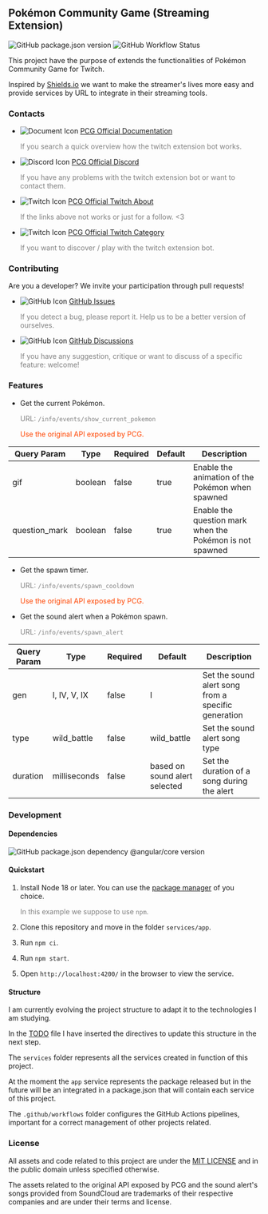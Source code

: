 ## Pokémon Community Game (Streaming Extension)

![GitHub package.json version](https://img.shields.io/github/package-json/v/jervnorsk/pcg-streaming-extension?filename=services%2Fapp%2Fpackage.json)
![GitHub Workflow Status](https://img.shields.io/github/actions/workflow/status/jervnorsk/pcg-streaming-extension/service-app-release.yaml)

This project have the purpose of extends the functionalities of Pokémon Community Game for Twitch.

Inspired by [Shields.io](https://shields.io/) we want to make the streamer's lives more easy and provide services by URL
to integrate in their
streaming tools.

### Contacts

- ![Document Icon](https://icons-for-free.com/download-icon-docs+document+file+google+suits+icon-1320183406448604527_16.png)
  [PCG Official Documentation](https://bit.ly/3hyZXaF)
  <p style="color: gray">
  If you search a quick overview how the twitch extension bot works.
  </p>


- ![Discord Icon](https://icons-for-free.com/download-icon-discord+circle-1330289835373740312_16.png)
  [PCG Official Discord](https://discord.gg/cT3ThCj)
  <p style="color: gray">
  If you have any problems with the twitch extension bot or want to contact them.
  </p>


- ![Twitch Icon](https://icons-for-free.com/download-icon-twitch-1320194802070375032_16.png)
  [PCG Official Twitch About](https://www.twitch.tv/pokemoncommunitygame/about)
  <p style="color: gray">
  If the links above not works or just for a follow. <3
  </p>


- ![Twitch Icon](https://icons-for-free.com/download-icon-twitch-1320194802070375032_16.png)
  [PCG Official Twitch Category](https://www.twitch.tv/directory/game/Pok%C3%A9mon%20Community%20Game)
  <p style="color: gray">
  If you want to discover / play with the twitch extension bot.
  </p>

### Contributing

Are you a developer? We invite your participation through pull requests!

- ![GitHub Icon](https://icons-for-free.com/download-icon-github+hub+icon+icon-1320194800839659861_16.png)
  [GitHub Issues](https://github.com/JervNorsk/pcg-streaming-extension/issues)
  <p style="color: gray">
  If you detect a bug, please report it. Help us to be a better version of ourselves.
  </p>


- ![GitHub Icon](https://icons-for-free.com/download-icon-github+hub+icon+icon-1320194800839659861_16.png)
  [GitHub Discussions](https://github.com/JervNorsk/pcg-streaming-extension/discussions)
  <p style="color: gray">
  If you have any suggestion, critique or want to discuss of a specific feature: welcome!
  </p>

### Features

- Get the current Pokémon.
  <p style="color: gray">
  URL: <code>/info/events/show_current_pokemon</code>
  </p>
  <p style="color: orangered">
  Use the original API exposed by PCG.
  </p>

| Query Param   | Type    | Required | Default | Description                                              |
|---------------|---------|----------|---------|----------------------------------------------------------|
| gif           | boolean | false    | true    | Enable the animation of the Pokémon when spawned         |
| question_mark | boolean | false    | true    | Enable the question mark when the Pokémon is not spawned |

- Get the spawn timer.
  <p style="color: gray">
  URL: <code>/info/events/spawn_cooldown</code>
  </p>
  <p style="color: orangered">
  Use the original API exposed by PCG.
  </p>


- Get the sound alert when a Pokémon spawn.
  <p style="color: gray">
  URL: <code>/info/events/spawn_alert</code>
  </p>

| Query Param | Type         | Required | Default                       | Description                                         |
|-------------|--------------|----------|-------------------------------|-----------------------------------------------------|
| gen         | I, IV, V, IX | false    | I                             | Set the sound alert song from a specific generation |
| type        | wild_battle  | false    | wild_battle                   | Set the sound alert song type                       |
| duration    | milliseconds | false    | based on sound alert selected | Set the duration of a song during the alert         |

### Development

#### Dependencies

![GitHub package.json dependency @angular/core version](https://img.shields.io/github/package-json/dependency-version/jervnorsk/pcg-streaming-extension/%40angular%2Fcore?filename=services%2Fapp%2Fpackage.json)

#### Quickstart

1. Install Node 18 or later. You can use the [package manager](https://nodejs.org/en/download/package-manager/) of you
   choice.
   <p style="color: gray">
   In this example we suppose to use <code>npm</code>.
   </p>

2. Clone this repository and move in the folder `services/app`.
3. Run `npm ci`.
4. Run `npm start`.
5. Open `http://localhost:4200/` in the browser to view the service.

#### Structure

I am currently evolving the project structure to adapt it to the technologies I am studying.

In the [TODO](./TODO.md) file I have inserted the directives to update this structure in the next step.

The `services` folder represents all the services created in function of this project.

At the moment the `app` service represents the package released but in the future will be an integrated in a
package.json that will contain each service of this project.

The `.github/workflows` folder configures the GitHub Actions pipelines, important for a correct management of other
projects related.

### License

All assets and code related to this project are under the [MIT LICENSE](./LICENSE) and in the public domain unless
specified otherwise.

The assets related to the original API exposed by PCG and the sound alert's songs provided from SoundCloud are
trademarks of their respective companies and are under their terms and license.
